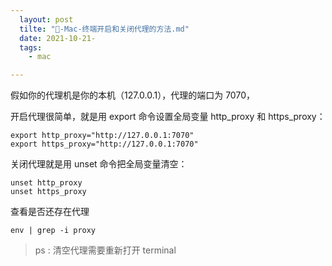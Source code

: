 ```yaml
---
  layout: post
  tilte: "🍎-Mac-终端开启和关闭代理的方法.md"
  date: 2021-10-21-
  tags: 
    - mac

---
```


假如你的代理机是你的本机（127.0.0.1），代理的端口为 7070，


开启代理很简单，就是用 export 命令设置全局变量 http_proxy 和 https_proxy：
```
export http_proxy="http://127.0.0.1:7070"
export https_proxy="http://127.0.0.1:7070"
```
关闭代理就是用 unset 命令把全局变量清空：
```
unset http_proxy
unset https_proxy
```
查看是否还存在代理
```
env | grep -i proxy
```
> ps : 清空代理需要重新打开 terminal
